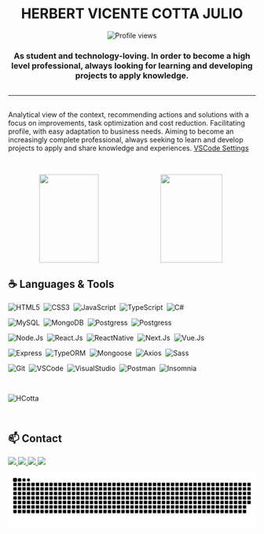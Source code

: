 <h1 align="center">
 HERBERT VICENTE COTTA JULIO
</h1>

<p align="center">
  <img src="https://komarev.com/ghpvc/?username=HCotta" alt="Profile views" />
</p>

<h3 align="center" style="margin-bottom: 30px">
  As student and technology-loving. In order to become a high level professional, always looking for learning and developing projects to apply knowledge.
</h3>

<hr height="1px"/>

<p style="margin-top: 30px;">
  Analytical view of the context, recommending actions and solutions with a focus on improvements, task optimization and cost reduction. Facilitating profile, with easy adaptation to business needs. Aiming to become an increasingly complete professional, always seeking to learn and develop projects to apply and share knowledge and experiences.
  <a href='https://gist.github.com/HCotta/56ee7ccc3e19a7069d87103d5ff24ce7' target='_blank'>VSCode Settings</a>
</p>
<br/>
<p align="center" style="display: flex;">
 <img height="180em" width="49%" src="https://github-readme-stats.vercel.app/api?username=HCotta&show_icons=true&theme=dracula&include_all_commits=true&count_private=true"/> 
 <img height="180em" width="50%" src="https://github-readme-streak-stats.herokuapp.com/?user=HCotta&theme=dark&count_private=true&show_icons=true&title_color=6e40c9&icon_color=6e40c9&line_height=10"/>
</p>

## ☕ Languages & Tools

![HTML5](https://img.shields.io/badge/-HTML5-565656?logo=HTML5&logoColor=white&style=for-the-badge)&nbsp;
![CSS3](https://img.shields.io/badge/-CSS3-565656?logo=CSS3&logoColor=white&style=for-the-badge)&nbsp;
![JavaScript](https://img.shields.io/badge/-JavaScript-565656?logo=javascript&logoColor=white&style=for-the-badge)&nbsp;
![TypeScript](https://img.shields.io/badge/-TypeScript-565656?logo=typescript&logoColor=white&style=for-the-badge)&nbsp;
![C#](https://img.shields.io/badge/-CSharp-565656?logo=C%20Sharp&logoColor=white&style=for-the-badge)&nbsp;


![MySQL](https://img.shields.io/badge/-MySQL-565656?logo=MySQL&logoColor=white&style=for-the-badge)&nbsp;
![MongoDB](https://img.shields.io/badge/-MongoDB-565656?logo=MongoDB&logoColor=white&style=for-the-badge)&nbsp;
![Postgress](https://img.shields.io/badge/-PostgreSQL-565656?logo=PostgreSQL&logoColor=white&style=for-the-badge)&nbsp;
![Postgress](https://img.shields.io/badge/-SqlServer-565656?logo=microsoftsqlserver&logoColor=white&style=for-the-badge)&nbsp;


![Node.Js](https://img.shields.io/badge/-NodeJs-565656?logo=node.js&logoColor=white&style=for-the-badge)&nbsp;
![React.Js](https://img.shields.io/badge/-ReactJs-565656?logo=react&logoColor=white&style=for-the-badge)&nbsp;
![ReactNative](https://img.shields.io/badge/-ReactNative-565656?logo=react&logoColor=white&style=for-the-badge)&nbsp;
![Next.Js](https://img.shields.io/badge/-NextJs-565656?logo=Next.Js&logoColor=white&style=for-the-badge)&nbsp;
![Vue.Js](https://img.shields.io/badge/-VueJs-565656?logo=Vue.Js&logoColor=white&style=for-the-badge)&nbsp;


![Express](https://img.shields.io/badge/-Express-565656?logo=express&logoColor=white&style=for-the-badge)&nbsp;
![TypeORM](https://img.shields.io/badge/-TypeORM-565656?logo=TypeORM&logoColor=white&style=for-the-badge)&nbsp;
![Mongoose](https://img.shields.io/badge/-Mongoose-565656?logo=Mongoose&logoColor=white&style=for-the-badge)&nbsp;
![Axios](https://img.shields.io/badge/-Axios-565656?logo=Axios&logoColor=white&style=for-the-badge)&nbsp;
![Sass](https://img.shields.io/badge/-Sass-565656?logo=Sass&logoColor=white&style=for-the-badge)&nbsp;


![Git](https://img.shields.io/badge/-Git-565656?logo=Git&logoColor=white&style=for-the-badge)&nbsp;
![VSCode](https://img.shields.io/badge/-VSCode-565656?logo=Visual%20Studio%20Code&logoColor=white&style=for-the-badge)&nbsp;
![VisualStudio](https://img.shields.io/badge/-VisualStudio-565656?logo=visualstudio&logoColor=white&style=for-the-badge)&nbsp;
![Postman](https://img.shields.io/badge/-Postman-565656?logo=Postman&logoColor=white&style=for-the-badge)&nbsp;
![Insomnia](https://img.shields.io/badge/-Insomnia-565656?logo=Insomnia&logoColor=white&style=for-the-badge)&nbsp;

<img src="https://github-readme-stats.vercel.app/api/top-langs/?username=HCotta&langs_count=6&layout=compact&theme=dark" alt="HCotta" width="50%" style="margin-top: 30px; margin-bottom: 30px;" />

## 📫 Contact  
<a href="https://discord.gg/FsHU25Dv" target="_blank">
 <img src="https://img.shields.io/badge/Discord-7289DA?style=for-the-badge&logo=discord&logoColor=white" target="_blank">
</a> 
<a href="mailto:herbert.dsn.erp@gmail.com">
  <img src="https://img.shields.io/badge/-GMAIL-D14836?style=for-the-badge&logo=gmail&logoColor=white" target="_blank">
</a>
<a href="https://www.linkedin.com/in/herbertcotta/" target="_blank">
  <img src="https://img.shields.io/badge/-LINKEDIN-0077B5?style=for-the-badge&logo=linkedin&logoColor=white" target="_blank">
</a> 
<a href="https://api.whatsapp.com/send?phone=5521968578275" target="_blank">
  <img src="https://img.shields.io/badge/-WHATSAPP-34AF23?style=for-the-badge&logo=whatsApp&logoColor=white" target="_blank">
</a> 


![Snake animation](https://github.com/HCotta/HCotta/blob/output/github-contribution-grid-snake.svg)
